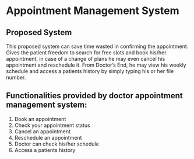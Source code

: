 Appointment Management System
===========================
Proposed System
------------------------
This proposed system can save time wasted in confirming the appointment. Gives the patient freedom to search for free slots and book his/her appointment, in case of a change of plans he may even cancel his appointment and reschedule it. From Doctor’s End, he may view his weekly schedule and access a patients history by simply typing his or her file number.

Functionalities provided by doctor appointment management system:
-----------------
1.	Book an appointment
2.	Check your appointment status
3.	Cancel an appointment
4.	Reschedule an appointment
5.	Doctor can check his/her schedule
6.	Access a patients history 
